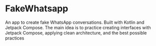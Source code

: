 # FakeWhatsapp

An app to create fake WhatsApp conversations. Built with Kotlin and Jetpack Compose. The main idea is to practice creating interfaces with Jetpack Compose, applying clean architecture, and the best possible practices
